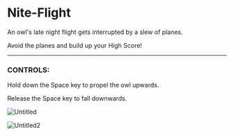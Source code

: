 # Nite-Flight
An owl's late night flight gets interrupted by a slew of planes.

Avoid the planes and build up your High Score!

----------------------------------------------------------------

### CONTROLS: 

Hold down the Space key to propel the owl upwards.

Release the Space key to fall downwards.

![Untitled](https://user-images.githubusercontent.com/45774422/112041509-da22f000-8b1c-11eb-89f4-8e5ce94e209f.png)

![Untitled2](https://user-images.githubusercontent.com/45774422/112042050-76e58d80-8b1d-11eb-86e7-664f0f665e81.png)

